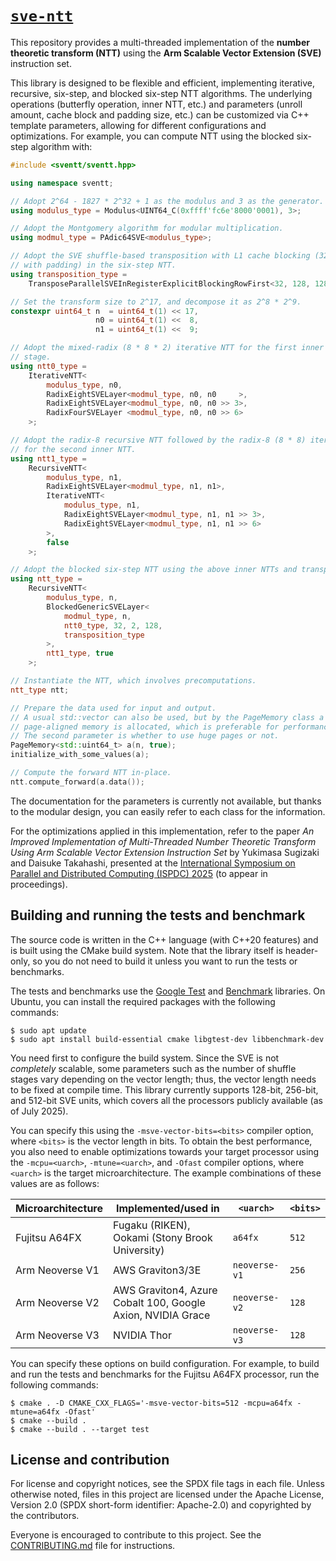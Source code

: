 # [`sve-ntt`](https://github.com/Terminus-IMRC/sve-ntt)

This repository provides a multi-threaded implementation of the **number
theoretic transform (NTT)** using the **Arm Scalable Vector Extension (SVE)**
instruction set.

This library is designed to be flexible and efficient, implementing iterative,
recursive, six-step, and blocked six-step NTT algorithms.
The underlying operations (butterfly operation, inner NTT, etc.) and parameters
(unroll amount, cache block and padding size, etc.) can be customized via C++
template parameters, allowing for different configurations and optimizations.
For example, you can compute NTT using the blocked six-step algorithm with:
```c++
#include <sventt/sventt.hpp>

using namespace sventt;

// Adopt 2^64 - 1827 * 2^32 + 1 as the modulus and 3 as the generator.
using modulus_type = Modulus<UINT64_C(0xffff'fc6e'8000'0001), 3>;

// Adopt the Montgomery algorithm for modular multiplication.
using modmul_type = PAdic64SVE<modulus_type>;

// Adopt the SVE shuffle-based transposition with L1 cache blocking (32-by-128
// with padding) in the six-step NTT.
using transposition_type =
    TransposeParallelSVEInRegisterExplicitBlockingRowFirst<32, 128, 128 + 32, 3>;

// Set the transform size to 2^17, and decompose it as 2^8 * 2^9.
constexpr uint64_t n  = uint64_t(1) << 17,
                   n0 = uint64_t(1) <<  8,
                   n1 = uint64_t(1) <<  9;

// Adopt the mixed-radix (8 * 8 * 2) iterative NTT for the first inner NTT
// stage.
using ntt0_type =
    IterativeNTT<
        modulus_type, n0,
        RadixEightSVELayer<modmul_type, n0, n0     >,
        RadixEightSVELayer<modmul_type, n0, n0 >> 3>,
        RadixFourSVELayer <modmul_type, n0, n0 >> 6>
    >;

// Adopt the radix-8 recursive NTT followed by the radix-8 (8 * 8) iterative NTT
// for the second inner NTT.
using ntt1_type =
    RecursiveNTT<
        modulus_type, n1,
        RadixEightSVELayer<modmul_type, n1, n1>,
        IterativeNTT<
            modulus_type, n1,
            RadixEightSVELayer<modmul_type, n1, n1 >> 3>,
            RadixEightSVELayer<modmul_type, n1, n1 >> 6>
        >,
        false
    >;

// Adopt the blocked six-step NTT using the above inner NTTs and transposition.
using ntt_type =
    RecursiveNTT<
        modulus_type, n,
        BlockedGenericSVELayer<
            modmul_type, n,
            ntt0_type, 32, 2, 128,
            transposition_type
        >,
        ntt1_type, true
    >;

// Instantiate the NTT, which involves precomputations.
ntt_type ntt;

// Prepare the data used for input and output.
// A usual std::vector can also be used, but by the PageMemory class a
// page-aligned memory is allocated, which is preferable for performance.
// The second parameter is whether to use huge pages or not.
PageMemory<std::uint64_t> a(n, true);
initialize_with_some_values(a);

// Compute the forward NTT in-place.
ntt.compute_forward(a.data());
```
The documentation for the parameters is currently not available, but thanks to
the modular design, you can easily refer to each class for the information.

For the optimizations applied in this implementation, refer to the paper *An
Improved Implementation of Multi-Threaded Number Theoretic Transform Using Arm
Scalable Vector Extension Instruction Set* by Yukimasa Sugizaki and Daisuke
Takahashi, presented at the [International Symposium on Parallel and Distributed
Computing (ISPDC) 2025](https://ispdc2025.inria.fr/) (to appear in proceedings).


## Building and running the tests and benchmark

The source code is written in the C++ language (with C++20 features) and is
built using the CMake build system.
Note that the library itself is header-only, so you do not need to build it
unless you want to run the tests or benchmarks.

The tests and benchmarks use the [Google
Test](https://github.com/google/googletest) and
[Benchmark](https://github.com/google/benchmark) libraries.
On Ubuntu, you can install the required packages with the following commands:

```console
$ sudo apt update
$ sudo apt install build-essential cmake libgtest-dev libbenchmark-dev
```

You need first to configure the build system.
Since the SVE is not *completely* scalable, some parameters such as the number
of shuffle stages vary depending on the vector length; thus, the vector length
needs to be fixed at compile time.
This library currently supports 128-bit, 256-bit, and 512-bit SVE units, which
covers all the processors publicly available (as of July 2025).

You can specify this using the `-msve-vector-bits=<bits>` compiler option, where
`<bits>` is the vector length in bits.
To obtain the best performance, you also need to enable optimizations towards
your target processor using the `-mcpu=<uarch>`, `-mtune=<uarch>`, and `-Ofast`
compiler options, where `<uarch>` is the target microarchitecture.
The example combinations of these values are as follows:

| Microarchitecture | Implemented/used in | `<uarch>` | `<bits>` |
| -- | -- | -- | -- |
| Fujitsu A64FX | Fugaku (RIKEN), Ookami (Stony Brook University) | `a64fx` | `512` |
| Arm Neoverse V1 | AWS Graviton3/3E | `neoverse-v1` | `256` |
| Arm Neoverse V2 | AWS Graviton4, Azure Cobalt 100, Google Axion, NVIDIA Grace | `neoverse-v2` | `128` |
| Arm Neoverse V3 | NVIDIA Thor | `neoverse-v3` | `128` |

You can specify these options on build configuration.
For example, to build and run the tests and benchmarks for the Fujitsu A64FX
processor, run the following commands:

```console
$ cmake . -D CMAKE_CXX_FLAGS='-msve-vector-bits=512 -mcpu=a64fx -mtune=a64fx -Ofast'
$ cmake --build .
$ cmake --build . --target test
```


## License and contribution

For license and copyright notices, see the SPDX file tags in each file.
Unless otherwise noted, files in this project are licensed under the Apache
License, Version 2.0 (SPDX short-form identifier: Apache-2.0) and copyrighted by
the contributors.

Everyone is encouraged to contribute to this project.
See the [CONTRIBUTING.md](CONTRIBUTING.md) file for instructions.
